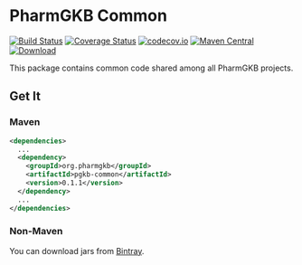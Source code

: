 # PharmGKB Common

[![Build Status](https://travis-ci.org/PharmGKB/pgkb-common.svg?branch=master)](https://travis-ci.org/PharmGKB/pgkb-common)
[![Coverage Status](https://coveralls.io/repos/github/PharmGKB/pgkb-common/badge.svg?branch=master)](https://coveralls.io/github/PharmGKB/pgkb-common?branch=master)
[![codecov.io](https://codecov.io/github/PharmGKB/pgkb-common/coverage.svg?branch=master)](https://codecov.io/github/PharmGKB/pgkb-common?branch=master)
[![Maven Central](https://maven-badges.herokuapp.com/maven-central/org.pharmgkb/pgkb-common/badge.svg)](https://maven-badges.herokuapp.com/maven-central/org.pharmgkb/pgkb-common)
[ ![Download](https://api.bintray.com/packages/pharmgkb/maven/pgkb-common/images/download.svg) ](https://bintray.com/pharmgkb/maven/pgkb-common/_latestVersion)

This package contains common code shared among all PharmGKB projects.

## Get It

### Maven

```xml
<dependencies>
  ...
  <dependency>
    <groupId>org.pharmgkb</groupId>
    <artifactId>pgkb-common</artifactId>
    <version>0.1.1</version>
  </dependency>
  ...
</dependencies>
```

### Non-Maven

You can download jars from [Bintray](https://bintray.com/pharmgkb/maven/pgkb-common/view#files/org/pharmgkb/pgkb-common).
